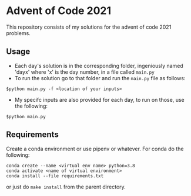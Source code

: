 # Advent of Code 2021
This repository consists of my solutions for the advent of code 2021 problems.

## Usage

- Each day's solution is in the corresponding folder, ingeniously named 'dayx' where 'x' is the day number, in a file called `main.py`
- To run the solution go to that folder and run the `main.py` file as follows:

```
$python main.py -f <location of your inputs>
```

- My specifc inputs are also provided for each day, to run on those, use the following:

```
$python main.py
```

## Requirements
Create a conda environment or use pipenv or whatever. For conda do the following:
```
conda create --name <virtual env name> python=3.8
conda activate <name of virtual environment>
conda install --file requirements.txt
```
or just do `make install` from the parent directory.